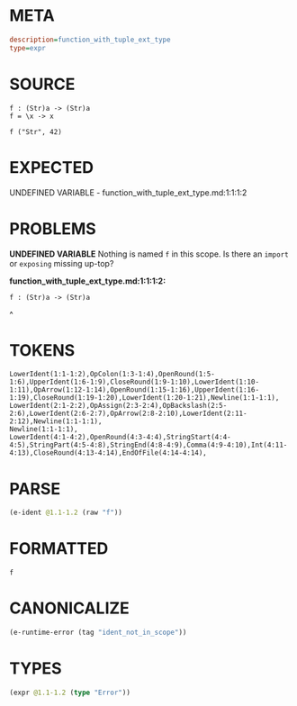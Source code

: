 # META
~~~ini
description=function_with_tuple_ext_type
type=expr
~~~
# SOURCE
~~~roc
f : (Str)a -> (Str)a
f = \x -> x

f ("Str", 42)
~~~
# EXPECTED
UNDEFINED VARIABLE - function_with_tuple_ext_type.md:1:1:1:2
# PROBLEMS
**UNDEFINED VARIABLE**
Nothing is named `f` in this scope.
Is there an `import` or `exposing` missing up-top?

**function_with_tuple_ext_type.md:1:1:1:2:**
```roc
f : (Str)a -> (Str)a
```
^


# TOKENS
~~~zig
LowerIdent(1:1-1:2),OpColon(1:3-1:4),OpenRound(1:5-1:6),UpperIdent(1:6-1:9),CloseRound(1:9-1:10),LowerIdent(1:10-1:11),OpArrow(1:12-1:14),OpenRound(1:15-1:16),UpperIdent(1:16-1:19),CloseRound(1:19-1:20),LowerIdent(1:20-1:21),Newline(1:1-1:1),
LowerIdent(2:1-2:2),OpAssign(2:3-2:4),OpBackslash(2:5-2:6),LowerIdent(2:6-2:7),OpArrow(2:8-2:10),LowerIdent(2:11-2:12),Newline(1:1-1:1),
Newline(1:1-1:1),
LowerIdent(4:1-4:2),OpenRound(4:3-4:4),StringStart(4:4-4:5),StringPart(4:5-4:8),StringEnd(4:8-4:9),Comma(4:9-4:10),Int(4:11-4:13),CloseRound(4:13-4:14),EndOfFile(4:14-4:14),
~~~
# PARSE
~~~clojure
(e-ident @1.1-1.2 (raw "f"))
~~~
# FORMATTED
~~~roc
f
~~~
# CANONICALIZE
~~~clojure
(e-runtime-error (tag "ident_not_in_scope"))
~~~
# TYPES
~~~clojure
(expr @1.1-1.2 (type "Error"))
~~~
